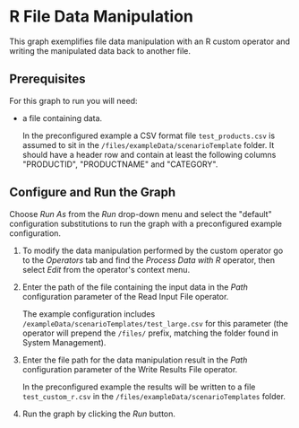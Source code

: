 <!-- loio00e87feddf24478e9aa0c41495e63516 -->

# R File Data Manipulation

This graph exemplifies file data manipulation with an R custom operator and writing the manipulated data back to another file.



<a name="loio00e87feddf24478e9aa0c41495e63516__section_uht_5l2_vkb"/>

## Prerequisites

For this graph to run you will need:

-   a file containing data.

    In the preconfigured example a CSV format file `test_products.csv` is assumed to sit in the `/files/exampleData/scenarioTemplate` folder. It should have a header row and contain at least the following columns "PRODUCTID", "PRODUCTNAME" and "CATEGORY".




<a name="loio00e87feddf24478e9aa0c41495e63516__section_eqn_vk2_vkb"/>

## Configure and Run the Graph

Choose *Run As* from the *Run* drop-down menu and select the "default" configuration substitutions to run the graph with a preconfigured example configuration.

1.  To modify the data manipulation performed by the custom operator go to the *Operators* tab and find the *Process Data with R* operator, then select *Edit* from the operator's context menu.
2.  Enter the path of the file containing the input data in the *Path* configuration parameter of the Read Input File operator.

    The example configuration includes `/exampleData/scenarioTemplates/test_large.csv` for this parameter \(the operator will prepend the `/files/` prefix, matching the folder found in System Management\).

3.  Enter the file path for the data manipulation result in the *Path* configuration parameter of the Write Results File operator.

    In the preconfigured example the results will be written to a file `test_custom_r.csv` in the `/files/exampleData/scenarioTemplates` folder.

4.  Run the graph by clicking the *Run* button.

